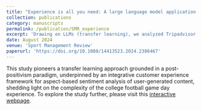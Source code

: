 ```yaml
---
title: "Experience is all you need: A large language model application of fine-tuned GPT-3.5 and RoBERTa for aspect-based sentiment analysis of college football stadium reviews"
collection: publications
category: manuscripts
permalink: /publication/SMR_experience
excerpt: 'Drawing on LLMs (transfer learning), we analyzed Tripadvisor reviews to identify the key drivers of exceptional college football game day experience. To explore the study further, please visit this [interactive webpage](https://4z3bz0u0yi.app.yourware.so/).'
date: August 2024
venue: 'Sport Management Review'
paperurl: 'https://doi.org/10.1080/14413523.2024.2386467'
---
```


This study pioneers a transfer learning approach grounded in a post-positivism paradigm, underpinned by an integrative customer experience framework for aspect-based sentiment analysis of user-generated content, shedding light on the complexity of the college football game day experience. To explore the study further, please visit this [interactive webpage](https://4z3bz0u0yi.app.yourware.so/).
